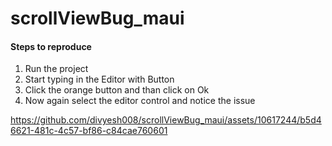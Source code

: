 # scrollViewBug_maui

#### Steps to reproduce
1. Run the project
2. Start typing in the Editor with Button
3. Click the orange button and than click on Ok
4. Now again select the editor control and notice the issue



https://github.com/divyesh008/scrollViewBug_maui/assets/10617244/b5d46621-481c-4c57-bf86-c84cae760601

